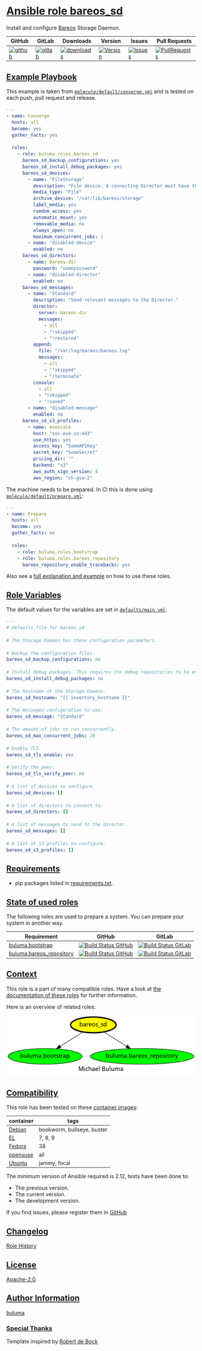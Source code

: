 # [Ansible role bareos_sd](#bareos_sd)

Install and configure [Bareos](https://www.bareos.com/) Storage Daemon.

|GitHub|GitLab|Downloads|Version|Issues|Pull Requests|
|------|------|-------|-------|------|-------------|
|[![github](https://github.com/buluma/ansible-role-bareos_sd/actions/workflows/molecule.yml/badge.svg)](https://github.com/buluma/ansible-role-bareos_sd/actions/workflows/molecule.yml)|[![gitlab](https://gitlab.com/shadowwalker/ansible-role-bareos_sd/badges/master/pipeline.svg)](https://gitlab.com/shadowwalker/ansible-role-bareos_sd)|[![downloads](https://img.shields.io/ansible/role/d/)](https://galaxy.ansible.com/buluma/bareos_sd)|[![Version](https://img.shields.io/github/release/buluma/ansible-role-bareos_sd.svg)](https://github.com/buluma/ansible-role-bareos_sd/releases/)|[![Issues](https://img.shields.io/github/issues/buluma/ansible-role-bareos_sd.svg)](https://github.com/buluma/ansible-role-bareos_sd/issues/)|[![PullRequests](https://img.shields.io/github/issues-pr-closed-raw/buluma/ansible-role-bareos_sd.svg)](https://github.com/buluma/ansible-role-bareos_sd/pulls/)|

## [Example Playbook](#example-playbook)

This example is taken from [`molecule/default/converge.yml`](https://github.com/buluma/ansible-role-bareos_sd/blob/master/molecule/default/converge.yml) and is tested on each push, pull request and release.

```yaml
---
- name: Converge
  hosts: all
  become: yes
  gather_facts: yes

  roles:
    - role: buluma.roles.bareos_sd
      bareos_sd_backup_configurations: yes
      bareos_sd_install_debug_packages: yes
      bareos_sd_devices:
        - name: "FileStorage"
          description: "File device. A connecting Director must have the same Name and MediaType."
          media_type: "File"
          archive_device: "/var/lib/bareos/storage"
          label_media: yes
          random_access: yes
          automatic_mount: yes
          removable_media: no
          always_open: no
          maximum_concurrent_jobs: 1
        - name: "disabled-device"
          enabled: no
      bareos_sd_directors:
        - name: bareos-dir
          password: "somepassword"
        - name: "disabled-director"
          enabled: no
      bareos_sd_messages:
        - name: "Standard"
          description: "Send relevant messages to the Director."
          director:
            server: bareos-dir
            messages:
              - all
              - "!skipped"
              - "!restored"
          append:
            file: "/var/log/bareos/bareos.log"
            messages:
              - all
              - "!skipped"
              - "!terminate"
          console:
            - all
            - "!skipped"
            - "!saved"
        - name: "disabled-message"
          enabled: no
      bareos_sd_s3_profiles:
        - name: exoscale
          host: "sos.exo.io:443"
          use_https: yes
          access_key: "SomeAPIKey"
          secret_key: "SomeSecret"
          pricing_dir: ""
          backend: "s3"
          aws_auth_sign_version: 4
          aws_region: "ch-gva-2"
```

The machine needs to be prepared. In CI this is done using [`molecule/default/prepare.yml`](https://github.com/buluma/ansible-role-bareos_sd/blob/master/molecule/default/prepare.yml):

```yaml
---
- name: Prepare
  hosts: all
  become: yes
  gather_facts: no

  roles:
    - role: buluma.roles.bootstrap
    - role: buluma.roles.bareos_repository
      bareos_repository_enable_tracebacks: yes
```

Also see a [full explanation and example](https://buluma.github.io/how-to-use-these-roles.html) on how to use these roles.

## [Role Variables](#role-variables)

The default values for the variables are set in [`defaults/main.yml`](https://github.com/buluma/ansible-role-bareos_sd/blob/master/defaults/main.yml):

```yaml
---
# defaults file for bareos_sd

# The Storage Daemon has these configuration parameters.

# Backup the configuration files.
bareos_sd_backup_configurations: no

# Install debug packages. This requires the debug repositories to be enabled.
bareos_sd_install_debug_packages: no

# The hostname of the Storage Daemon.
bareos_sd_hostname: "{{ inventory_hostname }}"

# The messages configuration to use.
bareos_sd_message: "Standard"

# The amount of jobs to run concurrently.
bareos_sd_max_concurrent_jobs: 20

# Enable TLS.
bareos_sd_tls_enable: yes

# Verify the peer.
bareos_sd_tls_verify_peer: no

# A list of devices to configure.
bareos_sd_devices: []

# A list of directors to connect to.
bareos_sd_directors: []

# A list of messages to send to the director.
bareos_sd_messages: []

# A list of S3 profiles to configure.
bareos_sd_s3_profiles: []
```

## [Requirements](#requirements)

- pip packages listed in [requirements.txt](https://github.com/buluma/ansible-role-bareos_sd/blob/master/requirements.txt).

## [State of used roles](#state-of-used-roles)

The following roles are used to prepare a system. You can prepare your system in another way.

| Requirement | GitHub | GitLab |
|-------------|--------|--------|
|[buluma.bootstrap](https://galaxy.ansible.com/buluma/bootstrap)|[![Build Status GitHub](https://github.com/buluma/ansible-role-bootstrap/workflows/Ansible%20Molecule/badge.svg)](https://github.com/buluma/ansible-role-bootstrap/actions)|[![Build Status GitLab](https://gitlab.com/shadowwalker/ansible-role-bootstrap/badges/master/pipeline.svg)](https://gitlab.com/shadowwalker/ansible-role-bootstrap)|
|[buluma.bareos_repository](https://galaxy.ansible.com/buluma/bareos_repository)|[![Build Status GitHub](https://github.com/buluma/ansible-role-bareos_repository/workflows/Ansible%20Molecule/badge.svg)](https://github.com/buluma/ansible-role-bareos_repository/actions)|[![Build Status GitLab](https://gitlab.com/shadowwalker/ansible-role-bareos_repository/badges/master/pipeline.svg)](https://gitlab.com/shadowwalker/ansible-role-bareos_repository)|

## [Context](#context)

This role is a part of many compatible roles. Have a look at [the documentation of these roles](https://buluma.github.io/) for further information.

Here is an overview of related roles:

![dependencies](https://raw.githubusercontent.com/buluma/ansible-role-bareos_sd/png/requirements.png "Dependencies")

## [Compatibility](#compatibility)

This role has been tested on these [container images](https://hub.docker.com/u/buluma):

|container|tags|
|---------|----|
|[Debian](https://hub.docker.com/repository/docker/buluma/debian/general)|bookworm, bullseye, buster|
|[EL](https://hub.docker.com/repository/docker/buluma/enterpriselinux/general)|7, 8, 9|
|[Fedora](https://hub.docker.com/repository/docker/buluma/fedora/general)|38|
|[opensuse](https://hub.docker.com/repository/docker/buluma/opensuse/general)|all|
|[Ubuntu](https://hub.docker.com/repository/docker/buluma/ubuntu/general)|jammy, focal|

The minimum version of Ansible required is 2.12, tests have been done to:

- The previous version.
- The current version.
- The development version.

If you find issues, please register them in [GitHub](https://github.com/buluma/ansible-role-bareos_sd/issues)

## [Changelog](#changelog)

[Role History](https://github.com/buluma/ansible-role-bareos_sd/blob/master/CHANGELOG.md)

## [License](#license)

[Apache-2.0](https://github.com/buluma/ansible-role-bareos_sd/blob/master/LICENSE).

## [Author Information](#author-information)

[buluma](https://buluma.github.io/)


### [Special Thanks](#special-thanks)

Template inspired by [Robert de Bock](https://github.com/robertdebock)
